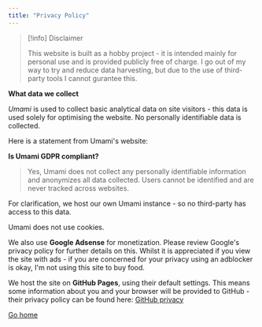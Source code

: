 ```yaml
---
title: "Privacy Policy"
---
```


> [!info] Disclaimer
>
> This website is built as a hobby project - it is intended mainly for personal use and is provided publicly free of charge. I go out of my way to try and reduce data harvesting, but due to the use of third-party tools I cannot gurantee this.

**What data we collect**

*Umami* is used to collect basic analytical data on site visitors - this data is used solely for optimising the website. No personally identifiable data is collected.

Here is a statement from Umami's website:

**Is Umami GDPR compliant?**

> Yes, Umami does not collect any personally identifiable information and anonymizes all data collected. Users cannot be identified and are never tracked across websites.

For clarification, we host our own Umami instance - so no third-party has access to this data.

Umami does not use cookies.

We also use **Google Adsense** for monetization. Please review Google's privacy policy for further details on this. Whilst it is appreciated if you view the site with ads - if you are concerned for your privacy using an adblocker is okay, I'm not using this site to buy food.  

We host the site on **GitHub Pages**, using their default settings. This means some information about you and your browser will be provided to GitHub - their privacy policy can be found here: [GitHub privacy](https://docs.github.com/en/site-policy/privacy-policies/github-privacy-statement)


[Go home](/)